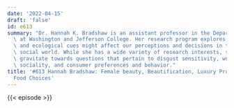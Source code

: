 ```yaml
---
date: '2022-04-15'
draft: 'false'
id: e613
summary: "Dr. Hannah K. Bradshaw is an assistant professor in the Department of Psychology\
  \ at Washington and Jefferson College. Her research program explores how interpersonal\
  \ and ecological cues might affect our perceptions and decisions in the broader\
  \ social world. While she has a wide variety of research interests, she tends to\
  \ gravitate towards questions that pertain to disgust sensitivity, women\u2019s\
  \ sociality, and consumer preferences and behavior."
title: '#613 Hannah Bradshaw: Female beauty, Beautification, Luxury Products, and
  Food Choices'
---
```

{{< episode >}}
